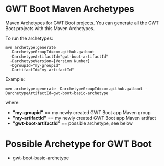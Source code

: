 # GWT Boot Maven Archetypes
Maven Archetypes for GWT Boot projects. You can generate all the GWT Boot projects with this Maven Archetypes.

To run the archetypes:

```
mvn archetype:generate 
  -DarchetypeGroupId=com.github.gwtboot 
  -DarchetypeArtifactId="gwt-boot-artifactId" 
  -DarchetypeVersion=[Version Number] 
  -DgroupId="my-groupid" 
  -DartifactId="my-artifactId"
```

Example:
```
mvn archetype:generate -DarchetypeGroupId=com.github.gwtboot -DarchetypeArtifactId=gwt-boot-basic-archetype 
```

where:
 * **"my-groupid"** == my newly created GWT Boot app Maven group
 * **"my-artifactId"** == my newly created GWT Boot app Maven artifact
 * **"gwt-boot-artifactId"** == possible archetype, see below

 # Possible Archetype for GWT Boot
 * gwt-boot-basic-archetype

 

 
